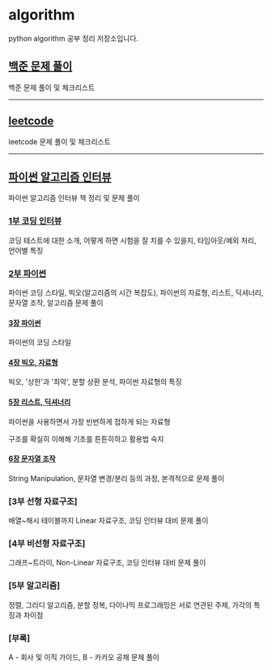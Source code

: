 # algorithm
python algorithm 공부 정리 저장소입니다.



## [백준 문제 풀이](https://github.com/jaehui327/algorithm/tree/master/%EB%B0%B1%EC%A4%80#%EB%B0%B1%EC%A4%80)
백준 문제 풀이 및 체크리스트




---



## [leetcode](https://github.com/jaehui327/algorithm/tree/master/leetcode#leetcode)
leetcode 문제 풀이 및 체크리스트



---



## [파이썬 알고리즘 인터뷰](https://github.com/jaehui327/algorithm/tree/master/%ED%8C%8C%EC%9D%B4%EC%8D%AC%20%EC%95%8C%EA%B3%A0%EB%A6%AC%EC%A6%98%20%EC%9D%B8%ED%84%B0%EB%B7%B0#%ED%8C%8C%EC%9D%B4%EC%8D%AC-%EC%95%8C%EA%B3%A0%EB%A6%AC%EC%A6%98-%EC%9D%B8%ED%84%B0%EB%B7%B0)
파이썬 알고리즘 인터뷰 책 정리 및 문제 풀이

### [1부 코딩 인터뷰](https://github.com/jaehui327/algorithm/tree/master/%ED%8C%8C%EC%9D%B4%EC%8D%AC%20%EC%95%8C%EA%B3%A0%EB%A6%AC%EC%A6%98%20%EC%9D%B8%ED%84%B0%EB%B7%B0/1%EB%B6%80%20%EC%BD%94%EB%94%A9%20%EC%9D%B8%ED%84%B0%EB%B7%B0#1%EB%B6%80-%EC%BD%94%EB%94%A9-%EC%9D%B8%ED%84%B0%EB%B7%B0)

코딩 테스트에 대한 소개, 어떻게 하면 시험을 잘 치를 수 있을지, 타임아웃/예외 처리, 언어별 특징




### [2부 파이썬](https://github.com/jaehui327/algorithm/tree/master/%ED%8C%8C%EC%9D%B4%EC%8D%AC%20%EC%95%8C%EA%B3%A0%EB%A6%AC%EC%A6%98%20%EC%9D%B8%ED%84%B0%EB%B7%B0/2%EB%B6%80%20%ED%8C%8C%EC%9D%B4%EC%8D%AC#2%EB%B6%80-%ED%8C%8C%EC%9D%B4%EC%8D%AC)

파이썬 코딩 스타일, 빅오(알고리즘의 시간 복잡도), 파이썬의 자료형, 리스트, 딕셔너리, 문자열 조작, 알고리즘 문제 풀이

#### [3장 파이썬](https://github.com/jaehui327/algorithm/tree/master/%ED%8C%8C%EC%9D%B4%EC%8D%AC%20%EC%95%8C%EA%B3%A0%EB%A6%AC%EC%A6%98%20%EC%9D%B8%ED%84%B0%EB%B7%B0/2%EB%B6%80%20%ED%8C%8C%EC%9D%B4%EC%8D%AC/3%EC%9E%A5%20%ED%8C%8C%EC%9D%B4%EC%8D%AC)

파이썬의 코딩 스타일

#### [4장 빅오, 자료형](https://github.com/jaehui327/algorithm/tree/master/%ED%8C%8C%EC%9D%B4%EC%8D%AC%20%EC%95%8C%EA%B3%A0%EB%A6%AC%EC%A6%98%20%EC%9D%B8%ED%84%B0%EB%B7%B0/2%EB%B6%80%20%ED%8C%8C%EC%9D%B4%EC%8D%AC/4%EC%9E%A5%20%EB%B9%85%EC%98%A4%2C%20%EC%9E%90%EB%A3%8C%ED%98%95#4%EC%9E%A5-%EB%B9%85%EC%98%A4-%EC%9E%90%EB%A3%8C%ED%98%95)

빅오, '상한'과 '최악', 분할 상환 분석, 파이썬 자료형의 특징

#### [5장 리스트, 딕셔너리](https://github.com/jaehui327/algorithm/tree/master/%ED%8C%8C%EC%9D%B4%EC%8D%AC%20%EC%95%8C%EA%B3%A0%EB%A6%AC%EC%A6%98%20%EC%9D%B8%ED%84%B0%EB%B7%B0/2%EB%B6%80%20%ED%8C%8C%EC%9D%B4%EC%8D%AC/5%EC%9E%A5%20%EB%A6%AC%EC%8A%A4%ED%8A%B8%2C%20%EB%94%95%EC%85%94%EB%84%88%EB%A6%AC#5%EC%9E%A5-%EB%A6%AC%EC%8A%A4%ED%8A%B8-%EB%94%95%EC%85%94%EB%84%88%EB%A6%AC)

파이썬을 사용하면서 가장 빈번하게 접하게 되는 자료형

구조를 확실히 이해해 기초를 튼튼히하고 활용법 숙지

#### [6장 문자열 조작](https://github.com/jaehui327/algorithm/tree/master/%ED%8C%8C%EC%9D%B4%EC%8D%AC%20%EC%95%8C%EA%B3%A0%EB%A6%AC%EC%A6%98%20%EC%9D%B8%ED%84%B0%EB%B7%B0/2%EB%B6%80%20%ED%8C%8C%EC%9D%B4%EC%8D%AC/6%EC%9E%A5%20%EB%AC%B8%EC%9E%90%EC%97%B4%20%EC%A1%B0%EC%9E%91#6%EC%9E%A5-%EB%AC%B8%EC%9E%90%EC%97%B4-%EC%A1%B0%EC%9E%91)

String Manipulation, 문자열 변경/분리 등의 과정, 본격적으로 문제 풀이




### [3부 선형 자료구조]
배열~해시 테이블까지 Linear 자료구조, 코딩 인터뷰 대비 문제 풀이




### [4부 비선형 자료구조]
그래프~트라이, Non-Linear 자료구조, 코딩 인터뷰 대비 문제 풀이




### [5부 알고리즘]
정렬, 그리디 알고리즘, 분할 정복, 다이나믹 프로그래밍은 서로 연관된 주제, 가각의 특징과 차이점




### [부록]
A - 회사 및 이직 가이드, B - 카카오 공채 문제 풀이



